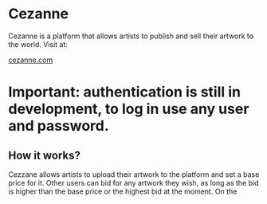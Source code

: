 # Cezanne
Cezanne is a platform that allows artists to publish and sell their artwork to the world. Visit at:

[cezanne.com](http://cezanne.herokuapp.com)

# Important: authentication is still in development, to log in use any user and password.

## How it works?
Cezzane allows artists to upload their artwork to the platform and set a base price for it. Other users can bid for any artwork they wish, as long as the bid is higher than the base price or the highest bid at the moment. On the 
